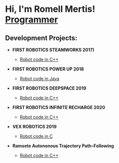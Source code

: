 <h1>Hi, I'm Romell Mertis! <br/><a href="https://github.com/Romell2018">Programmer</a></h1>

<h2>Development Projects:</h2>

- <b>FIRST ROBOTICS STEAMWORKS 2017)</b>
  - [Robot code in C++](https://github.com/NerdsOfPrey/Steamworks-Robot)
- <b>FIRST ROBOTICS POWER UP 2018</b>
  - [Robot code in Java](https://github.com/romell2018/FinalPowerUpCode) 
- <b>FIRST ROBOTICS DEEPSPACE 2019</b>
  - [Robot code in C++](https://github.com/romell2018/NerdsofPrey_DeepSpace)

- <b>FIRST ROBOTICS INFINITE RECHARGE 2020</b>
  - [Robot code in C++](https://github.com/Team4065/Robot2020/tree/master)
 
- <b>VEX ROBOTICS 2019</b>
  - [Robot code in C](https://github.com/romell2018/VexTurningPoint2018Code)
    
- <b>Ramsete Autononous Trajectory Path-Following</b>
  - [Robot code in C++](https://github.com/Team4065/Robot2020/tree/RomellsCode)
